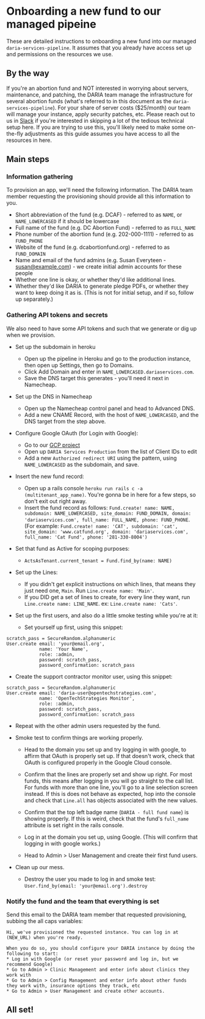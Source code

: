 # Onboarding a new fund to our managed pipeine

These are detailed instructions to onboarding a new fund into our managed `daria-services-pipeline`. It assumes that you already have access set up and permissions on the resources we use.

## By the way

If you're an abortion fund and NOT interested in worrying about servers, maintenance, and patching, the DARIA team manage the infrastructure for several abortion funds (what's referred to in this document as the `daria-services-pipeline`). For your share of server costs ($25/month) our team will manage your instance, apply security patches, etc. Please reach out to us in [Slack](https://app.slack.com/client/T02GC3VEL/C0E6APB36) if you're interested in skipping a lot of the tedious technical setup here. If you are trying to use this, you'll likely need to make some on-the-fly adjustments as this guide assumes you have access to all the resources in here.

## Main steps

### Information gathering

To provision an app, we'll need the following information. The DARIA team member requesting the provisioning should provide all this information to you.

* Short abbreviation of the fund (e.g. DCAF) - referred to as `NAME`, or `NAME_LOWERCASED` if it should be lowercase
* Full name of the fund (e.g. DC Abortion Fund) - referred to as `FULL_NAME`
* Phone number of the abortion fund (e.g. 202-000-1111) - referred to as `FUND_PHONE`
* Website of the fund (e.g. dcabortionfund.org) - referred to as `FUND_DOMAIN`
* Name and email of the fund admins (e.g. Susan Everyteen - susan@example.com) - we create initial admin accounts for these people
* Whether one line is okay, or whether they'd like additional lines.
* Whether they'd like DARIA to generate pledge PDFs, or whether they want to keep doing it as is. (This is not for initial setup, and if so, follow up separately.)

### Gathering API tokens and secrets

We also need to have some API tokens and such that we generate or dig up when we provision.

* Set up the subdomain in heroku
  * Open up the pipeline in Heroku and go to the production instance, then open up Settings, then go to Domains.
  * Click Add Domain and enter in `NAME_LOWERCASED.dariaservices.com`.
  * Save the DNS target this generates - you'll need it next in Namecheap.

* Set up the DNS in Namecheap
  * Open up the Namecheap control panel and head to Advanced DNS.
  * Add a new CNAME Record, with the host of `NAME_LOWERCASED`, and the DNS target from the step above.

* Configure Google OAuth (for Login with Google):
  * Go to our [GCP project](https://console.cloud.google.com/apis/credentials?project=daria-services-multitenant)
  * Open up `DARIA Services Production` from the list of Client IDs to edit
  * Add a new `Authorized redirect URI` using the pattern, using `NAME_LOWERCASED` as the subdomain, and save.

* Insert the new fund record:
  * Open up a rails console `heroku run rails c -a (multitenant_app_name)`. You're gonna be in here for a few steps, so don't exit out right away.
  * Insert the fund record as follows: `Fund.create! name: NAME, subdomain: NAME_LOWERCASED, site_domain: FUND_DOMAIN, domain: 'dariaservices.com', full_name: FULL_NAME, phone: FUND_PHONE`. (For example: `Fund.create! name: 'CAT', subdomain: 'cat', site_domain: 'www.catfund.org', domain: 'dariaservices.com', full_name: 'Cat Fund', phone: '281-330-8004')`

* Set that fund as Active for scoping purposes:
  * `ActsAsTenant.current_tenant = Fund.find_by(name: NAME)`

* Set up the Lines:
  * If you didn't get explicit instructions on which lines, that means they just need one, `Main`. Run `Line.create name: 'Main'`.
  * If you DID get a set of lines to create, for every line they want, run `Line.create name: LINE_NAME`. ex: `Line.create name: 'Cats'`.

* Set up the first users, and also do a little smoke testing while you're at it:
  * Set yourself up first, using this snippet:

```
scratch_pass = SecureRandom.alphanumeric
User.create email: 'your@email.org',
            name: 'Your Name',
            role: :admin,
            password: scratch_pass,
            password_confirmation: scratch_pass
```

  * Create the support contractor monitor user, using this snippet:

```
scratch_pass = SecureRandom.alphanumeric
User.create email: 'daria-user@opentechstrategies.com',
            name: 'OpenTechStrategies Monitor',
            role: :admin,
            password: scratch_pass,
            password_confirmation: scratch_pass
```

  * Repeat with the other admin users requested by the fund.

* Smoke test to confirm things are working properly.
  * Head to the domain you set up and try logging in with google, to affirm that OAuth is properly set up. If that doesn't work, check that OAuth is configured properly in the Google Cloud console.
  * Confirm that the lines are properly set and show up right. For most funds, this means after logging in you will go straight to the call list. For funds with more than one line, you'll go to a line selection screen instead. If this is does not behave as expected, hop into the console and check that `Line.all` has objects associated with the new values.
  * Confirm that the top left badge name (`DARIA - full fund name`) is showing properly. If this is weird, check that the fund's `full_name` attribute is set right in the rails console.

  * Log in at the domain you set up, using Google. (This will confirm that logging in with google works.)
  * Head to Admin > User Management and create their first fund users.

* Clean up our mess.
  * Destroy the user you made to log in and smoke test: `User.find_by(email: 'your@email.org').destroy`

### Notify the fund and the team that everything is set

Send this email to the DARIA team member that requested provisioning, subbing the all caps variables:

```
Hi, we've provisioned the requested instance. You can log in at (NEW_URL) when you're ready.

When you do so, you should configure your DARIA instance by doing the following to start:
* Log in with Google (or reset your password and log in, but we recommend Google)
* Go to Admin > Clinic Management and enter info about clinics they work with
* Go to Admin > Config Management and enter info about other funds they work with, insurance options they track, etc
* Go to Admin > User Management and create other accounts.
```

## All set!
